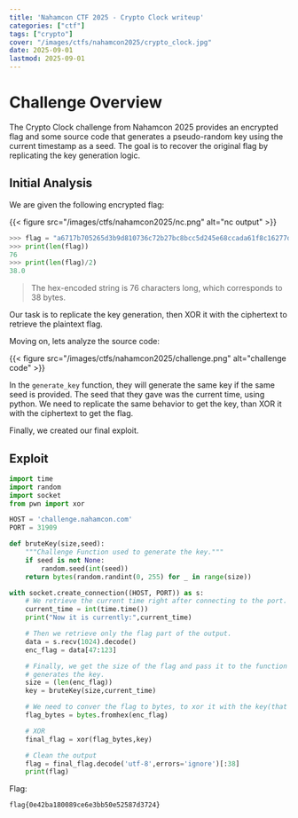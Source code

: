 ```yaml
---
title: 'Nahamcon CTF 2025 - Crypto Clock writeup'
categories: ["ctf"]
tags: ["crypto"]
cover: "/images/ctfs/nahamcon2025/crypto_clock.jpg"
date: 2025-09-01
lastmod: 2025-09-01
---
```


# Challenge Overview

The Crypto Clock challenge from Nahamcon 2025 provides an encrypted flag and some source code that generates a pseudo-random key using the current timestamp as a seed. The goal is to recover the original flag by replicating the key generation logic.

## Initial Analysis

We are given the following encrypted flag:


{{< figure src="/images/ctfs/nahamcon2025/nc.png" alt="nc output" >}}


```python
>>> flag = "a6717b705265d3b9d810736c72b27bc8bcc5d245e68ccada61f8c16277d5a8bb5655db3cc7d0"
>>> print(len(flag))
76
>>> print(len(flag)/2)
38.0
```
> The hex-encoded string is 76 characters long, which corresponds to 38 bytes.

Our task is to replicate the key generation, then XOR it with the ciphertext to retrieve the plaintext flag.

Moving on, lets analyze the source code:

{{< figure src="/images/ctfs/nahamcon2025/challenge.png" alt="challenge code" >}}

In the `generate_key` function, they will generate the same key if the same seed is provided. The seed that they gave was the current time, using python. We need to replicate the same behavior to get the key, than XOR it with the ciphertext to get the flag.

Finally, we created our final exploit.

## Exploit

```python
import time
import random
import socket
from pwn import xor

HOST = 'challenge.nahamcon.com'
PORT = 31909

def bruteKey(size,seed):
    """Challenge Function used to generate the key."""
    if seed is not None:
        random.seed(int(seed))
    return bytes(random.randint(0, 255) for _ in range(size))

with socket.create_connection((HOST, PORT)) as s:
    # We retrieve the current time right after connecting to the port.
    current_time = int(time.time())
    print("Now it is currently:",current_time)

    # Then we retrieve only the flag part of the output.
    data = s.recv(1024).decode()
    enc_flag = data[47:123]

    # Finally, we get the size of the flag and pass it to the function that
    # generates the key.
    size = (len(enc_flag)) 
    key = bruteKey(size,current_time)

    # We need to conver the flag to bytes, to xor it with the key(that is already bytes)
    flag_bytes = bytes.fromhex(enc_flag)

    # XOR
    final_flag = xor(flag_bytes,key)

    # Clean the output
    flag = final_flag.decode('utf-8',errors='ignore')[:38]
    print(flag)
```

Flag:

```
flag{0e42ba180089ce6e3bb50e52587d3724}
```